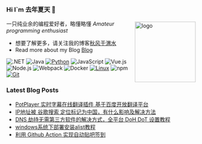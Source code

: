 ### Hi I`m 去年夏天 👋

<img src="https://github-readme-stats.vercel.app/api?username=tjsky&show_icons=true" alt="logo" height="160" align="right" style="margin: 5px; margin-bottom: 20px;" />

一只纯业余的编程爱好者，略懂略懂 *Amateur programming enthusiast*

- 想要了解更多，请关注我的博客[秋风于渭水](https://www.tjsky.net)
- Read more about my Blog [Blog](https://www.tjsky.net)

![.NET](https://img.shields.io/badge/.NET-512BD4?style=flat-square&logo=C-Sharp&logoColor=ffffff)
![Java](https://img.shields.io/badge/-Java-007396?style=flat-square&logo=java&logoColor=ffffff)
[![Python](https://img.shields.io/badge/-Python-3776AB?style=flat-square&logo=python&logoColor=ffffff)](https://www.python.org/)
![JavaScript](https://img.shields.io/badge/JavaScript-F7DF1E?style=flat-square&logo=JavaScript&logoColor=ffffff)
![Vue.js](https://img.shields.io/badge/-Vue.js-4FC08D?style=flat-square&logo=Vue.js&logoColor=ffffff)
![Node.js](https://img.shields.io/badge/-Node.js-68A063?style=flat-square&logo=Node.js&logoColor=ffffff)
![Webpack](https://img.shields.io/badge/-Webpack-8DD6F9?style=flat-square&logo=webpack&logoColor=ffffff)
![Docker](https://img.shields.io/badge/Docker-2496ED?style=flat-square&logo=docker&logoColor=ffffff)
[![Linux](https://img.shields.io/badge/-Linux-333333?style=flat-square&logo=linux&logoColor=white)](https://www.linuxfoundation.org/)
![npm](https://img.shields.io/badge/-NPM-CB3837?style=flat-square&logo=npm&logoColor=white)
[![Git](https://img.shields.io/badge/-Git-f05032?style=flat-square&logo=git&logoColor=white)](https://git-scm.com/)


### Latest Blog Posts
 
<!-- BLOG-POST-LIST:START -->
- [PotPlayer 实时字幕在线翻译插件 基于百度开放翻译平台](https://www.tjsky.net/tutorial/584?pk_campaign=feed&pk_kwd=potplayer-%25e5%25ae%259e%25e6%2597%25b6%25e5%25ad%2597%25e5%25b9%2595%25e5%259c%25a8%25e7%25ba%25bf%25e7%25bf%25bb%25e8%25af%2591%25e6%258f%2592%25e4%25bb%25b6-%25e5%259f%25ba%25e4%25ba%258e%25e7%2599%25be%25e5%25ba%25a6%25e5%25bc%2580%25e6%2594%25be%25e7%25bf%25bb%25e8%25af%2591%25e5%25b9%25b3%25e5%258f%25b0)
- [IP地址被 谷歌搜索 定位标记为中国，有什么影响及解决方法](https://www.tjsky.net/tutorial/546?pk_campaign=feed&pk_kwd=ip%25e5%259c%25b0%25e5%259d%2580%25e8%25a2%25ab-%25e8%25b0%25b7%25e6%25ad%258c%25e6%2590%259c%25e7%25b4%25a2-%25e5%25ae%259a%25e4%25bd%258d%25e6%25a0%2587%25e8%25ae%25b0%25e4%25b8%25ba%25e4%25b8%25ad%25e5%259b%25bd%25e6%259c%2589%25e4%25bb%2580%25e4%25b9%2588%25e5%25bd%25b1%25e5%2593%258d%25e5%258f%258a%25e8%25a7%25a3)
- [DNS 劫持无需第三方软件的解决方式，全平台 DoH DoT 设置教程](https://www.tjsky.net/tutorial/539?pk_campaign=feed&pk_kwd=dns-%25e5%258a%25ab%25e6%258c%2581%25e6%2597%25a0%25e9%259c%2580%25e7%25ac%25ac%25e4%25b8%2589%25e6%2596%25b9%25e8%25bd%25af%25e4%25bb%25b6%25e7%259a%2584%25e8%25a7%25a3%25e5%2586%25b3%25e6%2596%25b9%25e5%25bc%258f%25ef%25bc%258c%25e5%2585%25a8%25e5%25b9%25b3%25e5%258f%25b0-doh-dot-%25e8%25ae%25be%25e7%25bd%25ae)
- [windows系统下部署安装alist教程](https://www.tjsky.net/tutorial/534?pk_campaign=feed&pk_kwd=windows-%25e7%25b3%25bb%25e7%25bb%259f%25e4%25b8%258b%25e9%2583%25a8%25e7%25bd%25b2%25e5%25ae%2589%25e8%25a3%2585%25e7%25bd%2591%25e7%259b%2598%25e7%259b%25ae%25e5%25bd%2595%25e7%25a8%258b%25e5%25ba%258f-alist)
- [利用 Github Action 实现自动贴吧签到](https://www.tjsky.net/tutorial/526?pk_campaign=feed&pk_kwd=%25e5%2588%25a9%25e7%2594%25a8-github-action-%25e5%25ae%259e%25e7%258e%25b0%25e8%2587%25aa%25e5%258a%25a8%25e8%25b4%25b4%25e5%2590%25a7%25e7%25ad%25be%25e5%2588%25b0)
<!-- BLOG-POST-LIST:END -->
